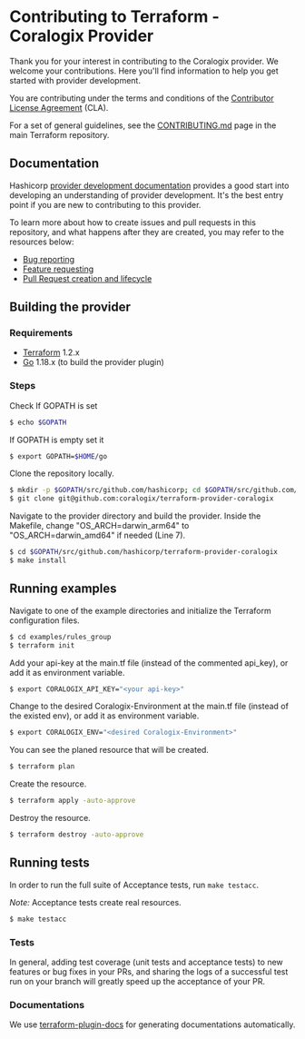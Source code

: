 # Contributing to Terraform - Coralogix Provider

Thank you for your interest in contributing to the Coralogix provider. We welcome your contributions. Here you'll find
information to help you get started with provider development.

You are contributing under the terms and conditions of the [Contributor License Agreement](LICENSE) (CLA).

For a set of general guidelines, see
the [CONTRIBUTING.md](https://github.com/hashicorp/terraform/blob/master/.github/CONTRIBUTING.md) page in the main
Terraform repository.

## Documentation

Hashicorp [provider development documentation](https://www.terraform.io/docs/extend/) provides a good start into
developing an understanding of provider development. It's the best entry point if you are new to contributing to this
provider.

To learn more about how to create issues and pull requests in this repository, and what happens after they are created,
you may refer to the resources below:

- [Bug reporting](.github/ISSUE_TEMPLATE/BUG_REPORT.md)
- [Feature requesting](.github/ISSUE_TEMPLATE/FEATURE_REQUEST.md)
- [Pull Request creation and lifecycle](.github/PULL_REQUEST_TEMPLATE.md)

Building the provider
---------------------

### Requirements

- [Terraform](https://www.terraform.io/downloads.html) 1.2.x
- [Go](https://golang.org/doc/install) 1.18.x (to build the provider plugin)

### Steps

Check If GOPATH is set

```sh
$ echo $GOPATH
```

If GOPATH is empty set it

```sh
$ export GOPATH=$HOME/go
```

Clone the repository locally.

```sh
$ mkdir -p $GOPATH/src/github.com/hashicorp; cd $GOPATH/src/github.com/hashicorp
$ git clone git@github.com:coralogix/terraform-provider-coralogix
```

Navigate to the provider directory and build the provider.
Inside the Makefile, change "OS_ARCH=darwin_arm64" to "OS_ARCH=darwin_amd64" if needed (Line 7).
```sh
$ cd $GOPATH/src/github.com/hashicorp/terraform-provider-coralogix
$ make install
```

Running examples
---------------------
Navigate to one of the example directories and initialize the Terraform configuration files.

```sh
$ cd examples/rules_group
$ terraform init
```

Add your api-key at the main.tf file (instead of the commented api_key), or add it as environment variable.

```sh
$ export CORALOGIX_API_KEY="<your api-key>"
```

Change to the desired Coralogix-Environment at the main.tf file (instead of the existed env), or add it as environment
variable.

```sh
$ export CORALOGIX_ENV="<desired Coralogix-Environment>" 
```

You can see the planed resource that will be created.

```sh
$ terraform plan
```

Create the resource.

```sh
$ terraform apply -auto-approve
```

Destroy the resource.

```sh
$ terraform destroy -auto-approve
```

Running tests
---------------------
In order to run the full suite of Acceptance tests, run `make testacc`.

*Note:* Acceptance tests create real resources.

```sh
$ make testacc
```

### Tests

In general, adding test coverage (unit tests and acceptance tests) to new features or bug fixes in your PRs, and sharing the logs of a successful test run on your branch will greatly speed up the acceptance of your PR.

### Documentations

We use [terraform-plugin-docs](https://github.com/hashicorp/terraform-plugin-docs) for generating documentations automatically.
